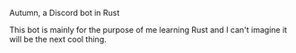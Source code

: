 Autumn, a Discord bot in Rust

This bot is mainly for the purpose of me learning Rust
and I can't imagine it will be the next cool thing.
